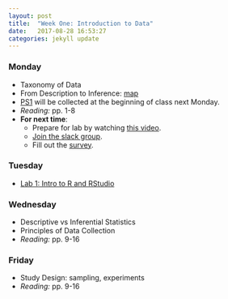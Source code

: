 ```yaml
---
layout: post
title:  "Week One: Introduction to Data"
date:   2017-08-28 16:53:27
categories: jekyll update
---
```


### Monday
- Taxonomy of Data
- From Description to Inference: [map](http://andrewpbray.github.io/math-141/assets/figs/kidney_slides.pdf)
- <a href = "{{ site.baseurl }}/problem-sets.md" target = "_blank">PS1</a> will be collected at the beginning of class next Monday.
- *Reading:* pp. 1-8
- **For next time**: 
    - Prepare for lab by watching [this video](https://www.youtube.com/watch?v=lNWVQ2oxNho).
    - [Join the slack group](https://join.slack.com/t/math-141-f17/shared_invite/MjMyOTU3MTUxMTQxLTE1MDM5NDY0NDMtOGRkYmE3ZDEyNA).
    - Fill out the [survey](https://docs.google.com/forms/d/e/1FAIpQLSfVVezGtSNJNcd4weclzQfg2P2KiZbkcufle547HYCF3z2adQ/viewform?usp=sf_link).
    
### Tuesday
- <a href = "{{ site.baseurl }}/assets/week-01/intro_to_r.html" target = "_blank">Lab 1: Intro to R and RStudio</a>

### Wednesday
- Descriptive vs Inferential Statistics
- Principles of Data Collection
- *Reading:* pp. 9-16

### Friday
- Study Design: sampling, experiments
- *Reading:* pp. 9-16